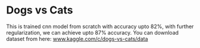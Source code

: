 # Dogs vs Cats 

This is trained cnn model from scratch with accuracy upto 82%, with further regularization, we can achieve upto 87% accuracy. 
You can download dataset from here: www.kaggle.com/c/dogs-vs-cats/data
